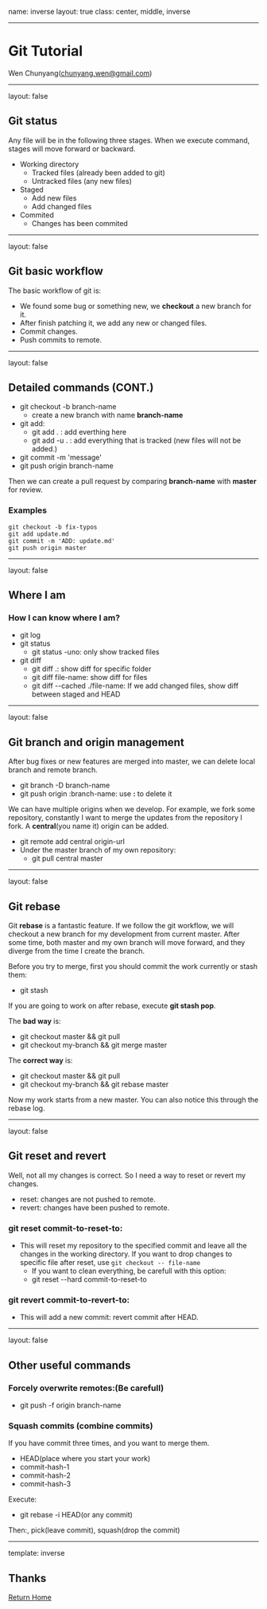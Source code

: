 name: inverse
layout: true
class: center, middle, inverse

---

# Git Tutorial

Wen Chunyang(chunyang.wen@gmail.com)

---

layout: false

## Git status

Any file will be in the following three stages. When we execute command, stages will move forward
or backward.

+ Working directory
    + Tracked files (already been added to git)
    + Untracked files (any new files)
+ Staged
    + Add new files
    + Add changed files
+ Commited
    + Changes has been commited

---

layout: false
## Git basic workflow

The basic workflow of git is:

+ We found some bug or something new, we **checkout** a new branch for it.
+ After finish patching it, we add any new or changed files.
+ Commit changes.
+ Push commits to remote.

---

layout: false
## Detailed commands (CONT.)

* git checkout -b branch-name
    + create a new branch with name **branch-name**
* git add:
    + git add . : add everthing here
    + git add -u . : add everything that is tracked (new files will not be added.)
* git commit -m 'message'
* git push origin branch-name

Then we can create a pull request by comparing **branch-name** with **master** for review.

### Examples

```shell
git checkout -b fix-typos
git add update.md
git commit -m 'ADD: update.md'
git push origin master
```
---

layout: false
## Where I am

### How I can know where I am?

+ git log
+ git status
    + git status -uno: only show tracked files
+ git diff
    + git diff .: show diff for specific folder
    + git diff file-name: show diff for files
    + git diff --cached ./file-name: If we add changed files, show diff between staged and HEAD

---

layout: false

## Git branch and origin management

After bug fixes or new features are merged into master, we can delete local branch and remote
branch.

+ git branch -D branch-name
+ git push origin :branch-name: use **:** to delete it

We can have multiple origins when we develop. For example, we fork some repository, constantly I
want to merge the updates from the repository I fork. A **central**(you name it) origin can be added.

+ git remote add central origin-url
+ Under the master branch of my own repository:
    + git pull central master

---

layout: false

## Git rebase

Git **rebase** is a fantastic feature. If we follow the git workflow, we will checkout a new
branch for my development from current master. After some time, both master and my own branch will
move forward, and they diverge from the time I create the branch.

Before you try to merge, first you should commit the work currently or stash them:

+ git stash

If you are going to work on after rebase, execute **git stash pop**.

The **bad way** is:

+ git checkout master && git pull
+ git checkout my-branch && git merge master

The **correct way** is:

+ git checkout master && git pull
+ git checkout my-branch && git rebase master

Now my work starts from a new master. You can also notice this through the rebase log.

---

layout: false

## Git reset and revert

Well, not all my changes is correct. So I need a way to reset or revert my changes.

+ reset: changes are not pushed to remote.
+ revert: changes have been pushed to remote.

### git reset commit-to-reset-to:

+ This will reset my repository to the specified commit and leave all the changes in the
working directory. If you want to drop changes to specific file after reset,
use `git checkout -- file-name`
    + If you want to clean everything, be carefull with this option:
    + git reset --hard commit-to-reset-to

### git revert commit-to-revert-to:

+ This will add a new commit: revert commit after HEAD.

---

layout: false

## Other useful commands

### Forcely overwrite remotes:(Be carefull)

+ git push -f origin branch-name

### Squash commits (combine commits)

If you have commit three times, and you want to merge them.

+ HEAD(place where you start your work)
+ commit-hash-1
+ commit-hash-2
+ commit-hash-3

Execute:

+ git rebase -i HEAD(or any commit)

Then:, pick(leave commit), squash(drop the commit)

---

template: inverse

## Thanks

[Return Home](https://www.chunyangwen.com)

